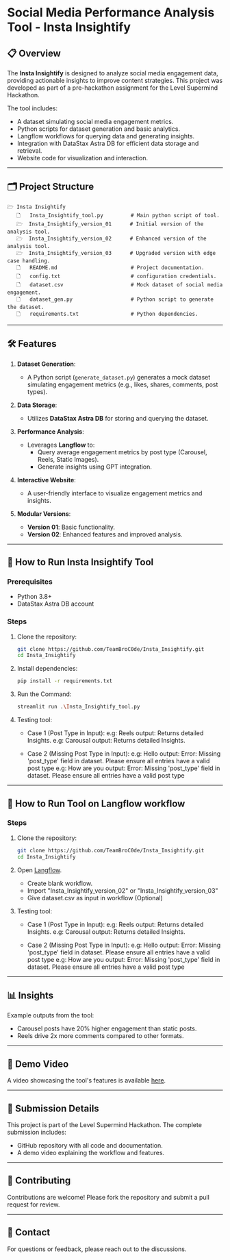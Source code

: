 # Social Media Performance Analysis Tool - Insta Insightify

## 📋 **Overview**
The **Insta Insightify** is designed to analyze social media engagement data, providing actionable insights to improve content strategies. This project was developed as part of a pre-hackathon assignment for the Level Supermind Hackathon.

The tool includes:
- A dataset simulating social media engagement metrics.
- Python scripts for dataset generation and basic analytics.
- Langflow workflows for querying data and generating insights.
- Integration with DataStax Astra DB for efficient data storage and retrieval.
- Website code for visualization and interaction.

---

## 🗂 **Project Structure**
```
🗁 Insta Insightify
   🗋   Insta_Insightify_tool.py         # Main python script of tool.
   🗁  Insta_Insightify_version_01      # Initial version of the analysis tool.
   🗁  Insta_Insightify_version_02      # Enhanced version of the analysis tool.
   🗁  Insta_Insightify_version_03      # Upgraded version with edge case handling.
   🗋   README.md                        # Project documentation.
   🗋   config.txt                       # configuration credentials.
   🗋   dataset.csv                      # Mock dataset of social media engagement.
   🗋   dataset_gen.py                   # Python script to generate the dataset.
   🗋   requirements.txt                 # Python dependencies.
```

---

## 🛠️ **Features**
1. **Dataset Generation**:
   - A Python script (`generate_dataset.py`) generates a mock dataset simulating engagement metrics (e.g., likes, shares, comments, post types).

2. **Data Storage**:
   - Utilizes **DataStax Astra DB** for storing and querying the dataset.

3. **Performance Analysis**:
   - Leverages **Langflow** to:
     - Query average engagement metrics by post type (Carousel, Reels, Static Images).
     - Generate insights using GPT integration.

4. **Interactive Website**:
   - A user-friendly interface to visualize engagement metrics and insights.

5. **Modular Versions**:
   - **Version 01**: Basic functionality.
   - **Version 02**: Enhanced features and improved analysis.
  
---

## 🚀 **How to Run Insta Insightify Tool**
### Prerequisites
- Python 3.8+
- DataStax Astra DB account

### Steps
1. Clone the repository:
   ```bash
   git clone https://github.com/TeamBroC0de/Insta_Insightify.git
   cd Insta_Insightify
   ```

2. Install dependencies:
   ```bash
   pip install -r requirements.txt
   ```

3. Run the Command:
   ```bash
   streamlit run .\Insta_Insightify_tool.py
   ```

4. Testing tool:
   - Case 1 (Post Type in Input):
        e.g: Reels
        output: Returns detailed Insights.
        e.g: Carousal
        output: Returns detailed Insights.
     
   - Case 2 (Missing Post Type in Input):
        e.g: Hello
        output: Error: Missing 'post_type' field in dataset. Please ensure all entries have a valid post type
        e.g: How are you
        output: Error: Missing 'post_type' field in dataset. Please ensure all entries have a valid post type

---

## 🚀 **How to Run Tool on Langflow workflow**

### Steps
1. Clone the repository:
   ```bash
   git clone https://github.com/TeamBroC0de/Insta_Insightify.git
   cd Insta_Insightify
   ```

2. Open [Langflow](https://www.langflow.org/).
   - Create blank workflow.
   - Import "Insta_Insightify_version_02" or "Insta_Insightify_version_03"
   - Give dataset.csv as input in workflow (Optional)

3. Testing tool:
   - Case 1 (Post Type in Input):
        e.g: Reels
        output: Returns detailed Insights.
        e.g: Carousal
        output: Returns detailed Insights.
     
   - Case 2 (Missing Post Type in Input):
        e.g: Hello
        output: Error: Missing 'post_type' field in dataset. Please ensure all entries have a valid post type
        e.g: How are you
        output: Error: Missing 'post_type' field in dataset. Please ensure all entries have a valid post type

---

## 📊 **Insights**
Example outputs from the tool:
- Carousel posts have 20% higher engagement than static posts.
- Reels drive 2x more comments compared to other formats.

---

## 🎥 **Demo Video**
A video showcasing the tool's features is available [here](#).

---

## 📝 **Submission Details**
This project is part of the Level Supermind Hackathon. The complete submission includes:
- GitHub repository with all code and documentation.
- A demo video explaining the workflow and features.

---

## 🤝 **Contributing**
Contributions are welcome! Please fork the repository and submit a pull request for review.

---

## 📧 **Contact**
For questions or feedback, please reach out to the discussions.
